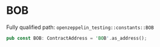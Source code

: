 # BOB

Fully qualified path: `openzeppelin_testing::constants::BOB`

```rust
pub const BOB: ContractAddress = 'BOB'.as_address();
```


